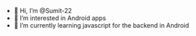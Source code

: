 - 👋 Hi, I’m @Sumit-22
- 👀 I’m interested in Android apps
- 🌱 I’m currently learning javascript for the backend in Android
<!---
Sumit-22/Sumit-22 is a ✨ special ✨ repository because its `README.md` (this file) appears on your GitHub profile.
You can click the Preview link to take a look at your changes.
--->
